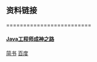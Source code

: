 ## 资料链接
=========================
   
   
#### [Java工程师成神之路](https://github.com/hollischuang/toBeTopJavaer)  
[简书](http://jianshu.com)
[百度](http://baidu.com)

